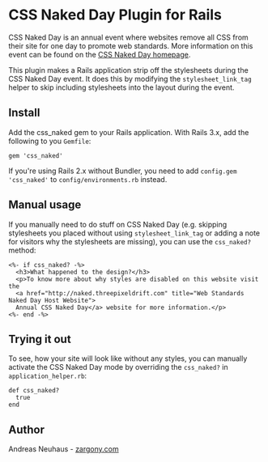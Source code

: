 # CSS Naked Day Plugin for Rails

CSS Naked Day is an annual event where websites remove all CSS from their
site for one day to promote web standards. More information on this event
can be found on the [CSS Naked Day homepage][homepage].

This plugin makes a Rails application strip off the stylesheets during the
CSS Naked Day event. It does this by modifying the `stylesheet_link_tag`
helper to skip including stylesheets into the layout during the event.

## Install

Add the css_naked gem to your Rails application. With Rails 3.x, add the
following to you `Gemfile`:

    gem 'css_naked'

If you're using Rails 2.x without Bundler, you need to add `config.gem 'css_naked'`
to `config/environments.rb` instead.

## Manual usage

If you manually need to do stuff on CSS Naked Day (e.g. skipping stylesheets
you placed without using `stylesheet_link_tag` or adding a note for visitors
why the stylesheets are missing), you can use the `css_naked?` method:

    <%- if css_naked? -%>
      <h3>What happened to the design?</h3>
      <p>To know more about why styles are disabled on this website visit the
      <a href="http://naked.threepixeldrift.com" title="Web Standards Naked Day Host Website">
      Annual CSS Naked Day</a> website for more information.</p>
    <%- end -%>

## Trying it out

To see, how your site will look like without any styles, you can manually activate
the CSS Naked Day mode by overriding the `css_naked?` in `application_helper.rb`:

    def css_naked?
      true
    end

## Author

Andreas Neuhaus - [zargony.com](http://zargony.com/)


[homepage]: http://naked.threepixeldrift.com
